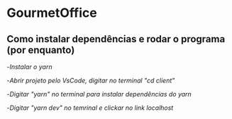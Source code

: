 ﻿# GourmetOffice

## Como instalar dependências e rodar o programa (por enquanto)
-*Instalar o yarn*

-*Abrir projeto pelo VsCode, digitar no terminal "cd client"*

-*Digitar "yarn" no terminal para instalar dependências do yarn*

-*Digitar "yarn dev" no temrinal e clickar no link localhost*
